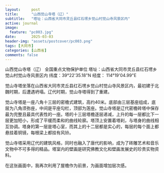 ```yaml
---
layout:     post
title:      "山西觉山寺塔（辽）"
subtitle:   "塔址：山西省大同市灵丘县红石塄乡觉山村觉山寺风景区内"
active: journal
image:
  feature: "pc003.jpg"
date:       2025-03-03
header-img: "assets/postcover/pc003.png"
tags: [大同市]
categories: [山西省]
comments: false
---
```


山西觉山寺塔（辽）
全国重点文物保护单位
塔址：山西省大同市灵丘县红石塄乡觉山村觉山寺风景区内
纬度：39°22'35.18"N   经度： 114°19'04.99"E

觉山寺塔坐落在山西省大同市灵丘县红石塄乡觉山村觉山寺风景区内，最初建于北魏时期，后遭遇坍塌。辽代时期，觉山寺塔得到了重建。

觉山寺塔是一座八角十三层的密檐式建筑，高约40米。底部由三层基座组成，底层为八角须弥座，中间是平座勾栏，顶部为莲座。觉山寺塔是辽代密檐砖塔中保存最为完整且最具代表性的一座。塔的十三层塔檐逐层递减，上升的每一层都比下一层更加短小，形成了平缓而柔和的曲线轮廓。塔顶上安置着塔刹，与塔身的曲线相互协调。塔身的第一层是塔心室，而其上的十二层都是实心的，每层的每个面上都悬挂着铜镜，每根梁上都挂有风铃。

觉山寺塔采用辽代的建筑风格，同时也融入了唐代的影响，成为了砖雕艺术和音乐文物中不可多得的精品。塔室内的壁画是研究佛教文化和壁画发展史的珍贵实物资料。

在这张画面中，我再次利用了屋檐作为前景，为画面增加层次感。

